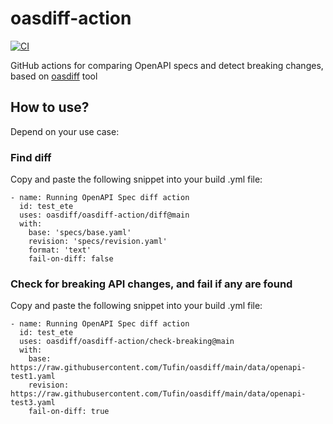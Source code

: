 # oasdiff-action
[![CI](https://github.com/oasdiff/oasdiff-action/actions/workflows/test.yaml/badge.svg)](https://github.com/oasdiff/oasdiff-action/actions)

GitHub actions for comparing OpenAPI specs and detect breaking changes, based on [oasdiff](https://github.com/Tufin/oasdiff) tool

## How to use?
Depend on your use case:

### Find diff
Copy and paste the following snippet into your build .yml file:
```
- name: Running OpenAPI Spec diff action
  id: test_ete
  uses: oasdiff/oasdiff-action/diff@main
  with:
    base: 'specs/base.yaml'
    revision: 'specs/revision.yaml'
    format: 'text'
    fail-on-diff: false
```

### Check for breaking API changes, and fail if any are found
Copy and paste the following snippet into your build .yml file:
```
- name: Running OpenAPI Spec diff action
  id: test_ete
  uses: oasdiff/oasdiff-action/check-breaking@main
  with:
    base: https://raw.githubusercontent.com/Tufin/oasdiff/main/data/openapi-test1.yaml
    revision: https://raw.githubusercontent.com/Tufin/oasdiff/main/data/openapi-test3.yaml
    fail-on-diff: true
```
